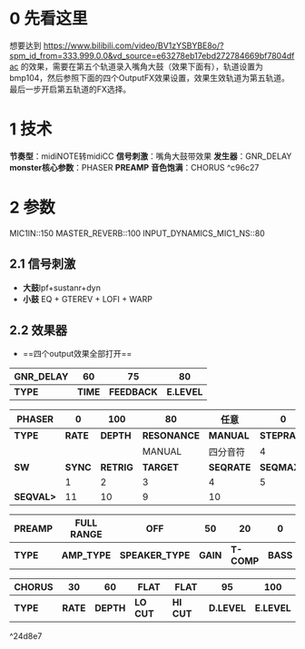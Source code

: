 # 0 先看这里
想要达到 https://www.bilibili.com/video/BV1zYSBYBE8o/?spm_id_from=333.999.0.0&vd_source=e63278eb17ebd272784669bf7804dfac 的效果，需要在第五个轨道录入嘴角大鼓（效果下面有），轨道设置为bmp104，然后参照下面的四个OutputFX效果设置，效果生效轨道为第五轨道。最后一步开启第五轨道的FX选择。
# 1 技术
**节奏型**：midiNOTE转midiCC
**信号刺激**：嘴角大鼓带效果
**发生器**：GNR_DELAY
**monster核心参数**：PHASER **PREAMP**
**音色饱满**：CHORUS ^c96c27
# 2 参数
MIC1IN::150
MASTER_REVERB::100
INPUT_DYNAMICS_MIC1_NS::80
## 2.1 信号刺激
- **大鼓**lpf+sustanr+dyn
- **小鼓** EQ + GTEREV + LOFI + WARP

## 2.2 效果器
- ==四个output效果全部打开==

| GNR_DELAY | 60       | 75           | 80          |
| --------- | -------- | ------------ | ----------- |
| **TYPE**  | **TIME** | **FEEDBACK** | **E.LEVEL** |

| PHASER      | 0        | 100        | 80            | 任意          | 0            | 50          | 50          | 12        |     |     |     |     |     |     |     |     |
| ----------- | -------- | ---------- | ------------- | ----------- | ------------ | ----------- | ----------- | --------- | --- | --- | --- | --- | --- | --- | --- | --- |
| **TYPE**    | **RATE** | **DEPTH**  | **RESONANCE** | **MANUAL**  | **STEPRATE** | **D.LEVEL** | **E.LEVEL** | **STAGE** |     |     |     |     |     |     |     |     |
|             |          |            | MANUAL        | 四分音符        | 4            |             |             |           |     |     |     |     |     |     |     |     |
| **SW**      | **SYNC** | **RETRIG** | **TARGET**    | **SEQRATE** | **SEQMAX**   |             |             |           |     |     |     |     |     |     |     |     |
|             | 1        | 2          | 3             | 4           | 5            | 6           | 7           | 8         | 9   | 10  | 11  | 12  | 13  | 14  | 15  | 16  |
| **SEQVAL>** | 11       | 10         | 9             | 10          |              |             |             |           |     |     |     |     |     |     |     |     |



| **PREAMP** | FULL RANGE   | OFF              | 50       | 20         | 0        | 90         | 91         | 0            | FLAT        | ON MIC     | 10CM       | 45          |
| ---------- | ------------ | ---------------- | -------- | ---------- | -------- | ---------- | ---------- | ------------ | ----------- | ---------- | ---------- | ----------- |
| **TYPE**   | **AMP_TYPE** | **SPEAKER_TYPE** | **GAIN** | **T-COMP** | **BASS** | **MIDDLE** | **TREBLE** | **PRESENCE** | **MICTYPE** | **MICDIS** | **MICPOS** | **E.LEVEL** |


| CHORUS   | 30       | 60        | FLAT       | FLAT       | 95          | 100         |
| -------- | -------- | --------- | ---------- | ---------- | ----------- | ----------- |
| **TYPE** | **RATE** | **DEPTH** | **LO CUT** | **HI CUT** | **D.LEVEL** | **E.LEVEL** |

^24d8e7


